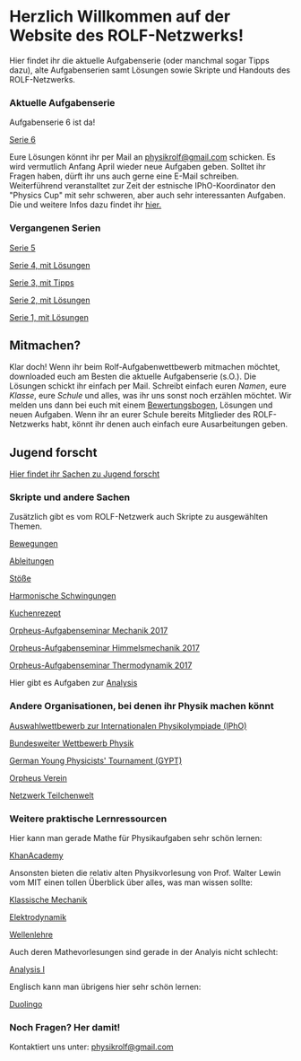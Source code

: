 # Herzlich Willkommen auf der Website des ROLF-Netzwerks!

Hier findet ihr die aktuelle Aufgabenserie (oder manchmal sogar Tipps dazu), alte Aufgabenserien samt Lösungen sowie Skripte und Handouts des ROLF-Netzwerks.

### Aktuelle Aufgabenserie

Aufgabenserie 6 ist da!

[Serie 6](/website/koziarchiv/6.pdf)

Eure Lösungen könnt ihr per Mail an [physikrolf@gmail.com](mailto:physikrolf@gmail.com) schicken.
Es wird vermutlich Anfang April wieder neue Aufgaben geben.
Solltet ihr Fragen haben, dürft ihr uns auch gerne eine E-Mail schreiben.  
Weiterführend veranstalltet zur Zeit der estnische IPhO-Koordinator den "Physics Cup" mit sehr schweren, aber auch sehr interessanten Aufgaben. Die und weitere Infos dazu findet ihr [hier.](https://www.ioc.ee/~kalda/ipho/PhysicsCup2018/)

### Vergangenen Serien

[Serie 5](/website/koziarchiv/5.pdf)

[Serie 4, mit Lösungen](/website/koziarchiv/4.pdf)

[Serie 3, mit Tipps](/website/koziarchiv/3t.pdf)

[Serie 2, mit Lösungen](/website/koziarchiv/2.pdf)

[Serie 1, mit Lösungen](/website/koziarchiv/1.pdf)

## Mitmachen?
Klar doch! Wenn ihr beim Rolf-Aufgabenwettbewerb mitmachen möchtet, downloaded euch am Besten die aktuelle Aufgabenserie (s.O.). Die Lösungen schickt ihr einfach per Mail. Schreibt einfach euren _Namen_, eure _Klasse_, eure _Schule_ und alles, was ihr uns sonst noch erzählen möchtet. Wir melden uns dann bei euch mit einem [Bewertungsbogen](/website/bewertung.md), Lösungen und neuen Aufgaben.
Wenn ihr an eurer Schule bereits Mitglieder des ROLF-Netzwerks habt, könnt ihr denen auch einfach eure Ausarbeitungen geben.

## Jugend forscht

[Hier findet ihr Sachen zu Jugend forscht](/jufo/jufo.md)

### Skripte und andere Sachen
Zusätzlich gibt es vom ROLF-Netzwerk auch Skripte zu ausgewählten Themen.

[Bewegungen](/handouts/motion.pdf)

[Ableitungen](/handouts/der.pdf)

[Stöße](/handouts/coll.pdf)

[Harmonische Schwingungen](/handouts/hamos.pdf)

[Kuchenrezept](/website/oldsol.md)

[Orpheus-Aufgabenseminar Mechanik 2017](/task/tasksheets/aufgabenseminar_klassische_mechanik_orpheus_17.pdf)

[Orpheus-Aufgabenseminar Himmelsmechanik 2017](/task/tasksheets/aufgabenseminar_himmelsmechanik_orpheus_17.pdf)

[Orpheus-Aufgabenseminar Thermodynamik 2017](/task/tasksheets/aufgabenseminar_thermodynamik_orpheus_17.pdf)

Hier gibt es Aufgaben zur [Analysis](/website/anat.md)

### Andere Organisationen, bei denen ihr Physik machen könnt

[Auswahlwettbewerb zur Internationalen Physikolympiade (IPhO)](http://ipho.info)

[Bundesweiter Wettbewerb Physik](http://www.mnu.de/wettbewerbe)

[German Young Physicists' Tournament (GYPT)](https://gypt.org)

[Orpheus Verein](https://www.orpheus-verein.de)

[Netzwerk Teilchenwelt](http://www.teilchenwelt.de)

###	Weitere praktische Lernressourcen
Hier kann man gerade Mathe für Physikaufgaben sehr schön lernen:

[KhanAcademy](https://www.khanacademy.org)

Ansonsten bieten die relativ alten Physikvorlesung von Prof. Walter Lewin vom MIT einen tollen Überblick über alles, was man wissen sollte:

[Klassische Mechanik](http://mit.espe.edu.ec/courses/physics/8-01-physics-i-classical-mechanics-fall-1999/)

[Elektrodynamik](http://mit.espe.edu.ec/courses/physics/8-02-electricity-and-magnetism-spring-2002/)

[Wellenlehre](http://mit.espe.edu.ec/courses/physics/8-03-physics-iii-vibrations-and-waves-fall-2004/)


Auch deren Mathevorlesungen sind gerade in der Analyis nicht schlecht:

[Analysis I](https://ocw.mit.edu/courses/mathematics/18-01-single-variable-calculus-fall-2006/)

Englisch kann man übrigens hier sehr schön lernen:

[Duolingo](http://duolingo.com)

### Noch Fragen? Her damit!

Kontaktiert uns unter: [physikrolf@gmail.com](mailto:physikrolf@gmail.com)
